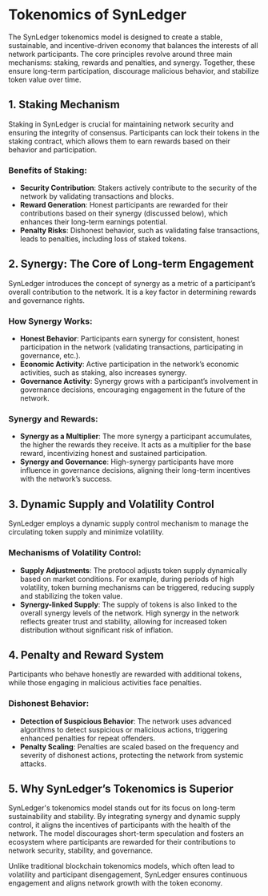# Tokenomics of SynLedger

The SynLedger tokenomics model is designed to create a stable, sustainable, and incentive-driven economy that balances the interests of all network participants. The core principles revolve around three main mechanisms: staking, rewards and penalties, and synergy. Together, these ensure long-term participation, discourage malicious behavior, and stabilize token value over time.

## 1. **Staking Mechanism**

Staking in SynLedger is crucial for maintaining network security and ensuring the integrity of consensus. Participants can lock their tokens in the staking contract, which allows them to earn rewards based on their behavior and participation.

### Benefits of Staking:
- **Security Contribution**: Stakers actively contribute to the security of the network by validating transactions and blocks.
- **Reward Generation**: Honest participants are rewarded for their contributions based on their synergy (discussed below), which enhances their long-term earnings potential.
- **Penalty Risks**: Dishonest behavior, such as validating false transactions, leads to penalties, including loss of staked tokens.

## 2. **Synergy: The Core of Long-term Engagement**

SynLedger introduces the concept of synergy as a metric of a participant’s overall contribution to the network. It is a key factor in determining rewards and governance rights.

### How Synergy Works:
- **Honest Behavior**: Participants earn synergy for consistent, honest participation in the network (validating transactions, participating in governance, etc.).
- **Economic Activity**: Active participation in the network’s economic activities, such as staking, also increases synergy.
- **Governance Activity**: Synergy grows with a participant’s involvement in governance decisions, encouraging engagement in the future of the network.

### Synergy and Rewards:
- **Synergy as a Multiplier**: The more synergy a participant accumulates, the higher the rewards they receive. It acts as a multiplier for the base reward, incentivizing honest and sustained participation.
- **Synergy and Governance**: High-synergy participants have more influence in governance decisions, aligning their long-term incentives with the network’s success.

## 3. **Dynamic Supply and Volatility Control**

SynLedger employs a dynamic supply control mechanism to manage the circulating token supply and minimize volatility.

### Mechanisms of Volatility Control:
- **Supply Adjustments**: The protocol adjusts token supply dynamically based on market conditions. For example, during periods of high volatility, token burning mechanisms can be triggered, reducing supply and stabilizing the token value.
- **Synergy-linked Supply**: The supply of tokens is also linked to the overall synergy levels of the network. High synergy in the network reflects greater trust and stability, allowing for increased token distribution without significant risk of inflation.

## 4. **Penalty and Reward System**

Participants who behave honestly are rewarded with additional tokens, while those engaging in malicious activities face penalties.

### Dishonest Behavior:
- **Detection of Suspicious Behavior**: The network uses advanced algorithms to detect suspicious or malicious actions, triggering enhanced penalties for repeat offenders.
- **Penalty Scaling**: Penalties are scaled based on the frequency and severity of dishonest actions, protecting the network from systemic attacks.

## 5. **Why SynLedger’s Tokenomics is Superior**

SynLedger's tokenomics model stands out for its focus on long-term sustainability and stability. By integrating synergy and dynamic supply control, it aligns the incentives of participants with the health of the network. The model discourages short-term speculation and fosters an ecosystem where participants are rewarded for their contributions to network security, stability, and governance.

Unlike traditional blockchain tokenomics models, which often lead to volatility and participant disengagement, SynLedger ensures continuous engagement and aligns network growth with the token economy.

